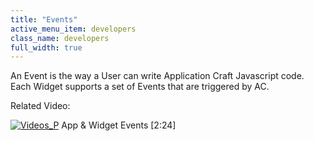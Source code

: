 ```yaml
---
title: "Events"
active_menu_item: developers
class_name: developers
full_width: true
---
```



An Event is the way a User can write Application Craft Javascript code. Each Widget supports a set of Events that are triggered by AC.

Related Video:

[![Videos\_P](/img/docs/videos_p.png)](http://www.youtube.com/v/UYwR5Q2fgeI?autoplay=1&hd=1&fs=1&showsearch=0&rel=0&) App & Widget Events [2:24]
